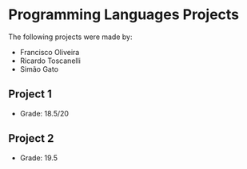 # Programming Languages Projects

The following projects were made by:
- Francisco Oliveira
- Ricardo Toscanelli
- Simão Gato

## Project 1
- Grade: 18.5/20

## Project 2
- Grade: 19.5
